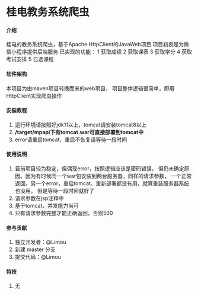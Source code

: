# 桂电教务系统爬虫

#### 介绍
桂电的教务系统爬虫，基于Apache HttpClient的JavaWeb项目
项目初衷是为微信小程序提供后端服务
已实现的功能：
1   获取成绩
2   获取课表
3   获取学分
4   获取考试安排
5   已选课程

#### 软件架构
本项目为由maven项目转换而来的web项目，
项目整体逻辑很简单，即用HttpClient实现爬虫操作



#### 安装教程

1.  运行环境请按照好jdk11以上，tomcat请安装tomcat8以上
2.  **/target/mpapi下有tomcat.war可直接部署到tomcat中**
3.  error请重启tomcat，重启不恢复请等待一段时间

#### 使用说明

1.  目前项目较为稳定，但偶现error，按照逻辑应该是密码错误，
    但仍未确定原因。因为有时候同一个war包安装到两台服务器，同样的请求参数，
    一个正常返回，另一个error，重启tomcat、重新部署都没有用，就算重装服务器系统也没用，
    但是等待一段时间就好了
2.  请求参数在jsp注释中
3.  基于tomcat，并发能力尚可
4.  只有请求参数完整才能正确返回，否则500

#### 参与贡献

1.  独立开发者：@Limou
2.  新建 master 分支
3.  提交代码：@Limou


#### 特技

1.  无